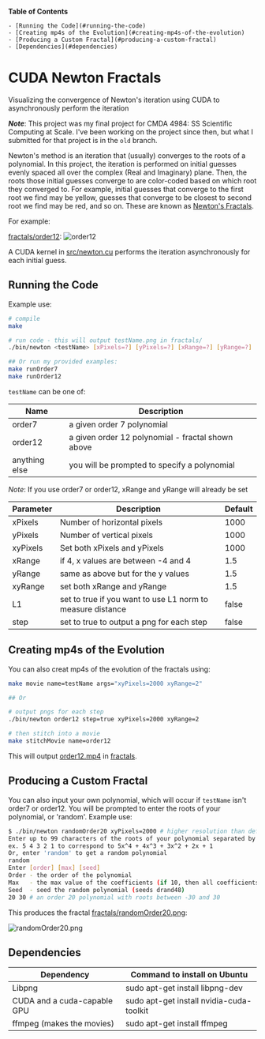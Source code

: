 <!-- markdown-toc start - Don't edit this section. Run M-x markdown-toc-refresh-toc -->
**Table of Contents**

    - [Running the Code](#running-the-code)
    - [Creating mp4s of the Evolution](#creating-mp4s-of-the-evolution)
    - [Producing a Custom Fractal](#producing-a-custom-fractal)
    - [Dependencies](#dependencies)

<!-- markdown-toc end -->
# CUDA Newton Fractals

Visualizing the convergence of Newton's iteration using CUDA to asynchronously perform the iteration

***Note***: This project was my final project for CMDA 4984: SS Scientific Computing at Scale. I've been working on the project since then, but what I submitted for that project is in the `old` branch.

Newton's method is an iteration that (usually) converges to the roots of a polynomial. In this project, the iteration is performed on initial guesses evenly spaced all over the complex (Real and Imaginary) plane. Then, the roots those initial guesses converge to are color-coded based on which root they converged to. For example, initial guesses that converge to the first root we find may be yellow, guesses that converge to be closest to second root we find may be red, and so on. These are known as [Newton's Fractals](https://en.wikipedia.org/wiki/Newton_fractal).

For example:

[fractals/order12](fractals/order12.png):
![order12](fractals/order12.png)

A CUDA kernel in [src/newton.cu](src/newton.cu) performs the iteration asynchronously for each initial guess.

## Running the Code

Example use:

```bash
# compile
make

# run code - this will output testName.png in fractals/
./bin/newton <testName> [xPixels=?] [yPixels=?] [xRange=?] [yRange=?] [L1={true,false}] [step={true,false}]

## Or run my provided examples:
make runOrder7
make runOrder12
```

`testName` can be one of:

| Name          | Description                                       |
|--             |--                                                 |
| order7        | a given order 7 polynomial                        |
| order12       | a given order 12 polynomial - fractal shown above |
| anything else | you will be prompted to specify a polynomial      |

*Note*: If you use order7 or order12, xRange and yRange will already be set

| Parameter | Description                                                | Default |
|--         | --                                                         |--       |
| xPixels   | Number of horizontal pixels                                | 1000    |
| yPixels   | Number of vertical pixels                                  | 1000    |
| xyPixels  | Set both xPixels and yPixels                               | 1000    |
| xRange    | if 4, x values are between -4 and 4                        | 1.5     |
| yRange    | same as above but for the y values                         | 1.5     |
| xyRange   | set both xRange and yRange                                 | 1.5     |
| L1        | set to true if you want to use L1 norm to measure distance | false   |
| step      | set to true to output a png for each step                  | false   |

## Creating mp4s of the Evolution

You can also creat mp4s of the evolution of the fractals using:

```bash
make movie name=testName args="xyPixels=2000 xyRange=2"

## Or

# output pngs for each step
./bin/newton order12 step=true xyPixels=2000 xyRange=2

# then stitch into a movie
make stitchMovie name=order12
```

This will output [order12.mp4](fractals/order12.mp4) in [fractals](fractals).

## Producing a Custom Fractal

You can also input your own polynomial, which will occur if `testName` isn't order7 or order12. You will be prompted to enter the roots of your polynomial, or 'random'. Example use:

```bash
$ ./bin/newton randomOrder20 xyPixels=2000 # higher resolution than defaults
Enter up to 99 characters of the roots of your polynomial separated by spaces:
ex. 5 4 3 2 1 to correspond to 5x^4 + 4x^3 + 3x^2 + 2x + 1
Or, enter 'random' to get a random polynomial
random
Enter [order] [max] [seed]
Order - the order of the polynomial
Max   - the max value of the coefficients (if 10, then all coefficients will be from -10 to 10
Seed  - seed the random polynomial (seeds drand48)
20 30 # an order 20 polynomial with roots between -30 and 30
```

This produces the fractal [fractals/randomOrder20.png](fractals/randomOrder20.png):

![randomOrder20.png](fractals/randomOrder20.png)

## Dependencies

| Dependency                  | Command to install on Ubuntu             |
|--                           |--                                        |
| Libpng                      | sudo apt-get install libpng-dev          |
| CUDA and a cuda-capable GPU | sudo apt-get install nvidia-cuda-toolkit |
| ffmpeg (makes the movies)   | sudo apt-get install ffmpeg              |
